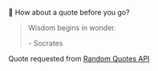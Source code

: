 📣 How about a quote before you go?

> Wisdom begins in wonder.
>
> <p>- Socrates</p>

Quote requested from [Random Quotes API](https://github.com/lukePeavey/quotable)
